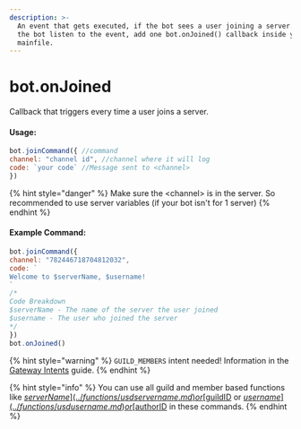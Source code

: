 ```yaml
---
description: >-
  An event that gets executed, if the bot sees a user joining a server. To let
  the bot listen to the event, add one bot.onJoined() callback inside your
  mainfile.
---
```


# bot.onJoined

Callback that triggers every time a user joins a server.

#### Usage:

```javascript
bot.joinCommand({ //command
channel: "channel id", //channel where it will log
code: `your code` //Message sent to <channel>
})
```

{% hint style="danger" %}
Make sure the &lt;channel&gt; is in the server. So recommended to use server variables \(if your bot isn't for 1 server\)
{% endhint %}

#### Example Command:

```javascript
bot.joinCommand({ 
channel: "782446718704812032", 
code: `
Welcome to $serverName, $username!
`
/*
Code Breakdown
$serverName - The name of the server the user joined
$username - The user who joined the server
*/
}) 
bot.onJoined()
```

{% hint style="warning" %}
`GUILD_MEMBERS` intent needed! Information in the [Gateway Intents](../guide/begin/gateway-intents.md) guide.
{% endhint %}

{% hint style="info" %}
You can use all guild and member based functions like [$serverName](../functions/usdservername.md) or [$guildID](../functions/usdguildid.md) or [$username](../functions/usdusername.md) or [$authorID](../functions/usdauthorid.md) in these commands.
{% endhint %}

